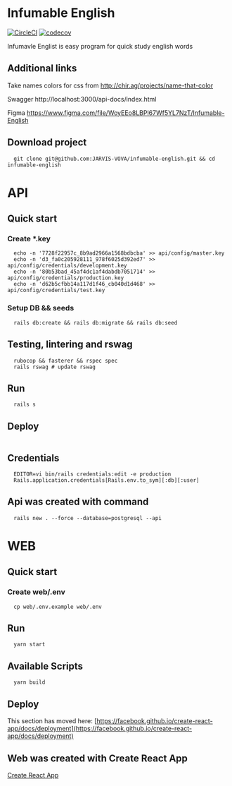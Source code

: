 # Infumable English
[![CircleCI](https://circleci.com/gh/JARVIS-VOVA/infumable-english.svg?style=shield)](https://app.circleci.com/pipelines/github/JARVIS-VOVA)
[![codecov](https://codecov.io/gh/JARVIS-VOVA/infumable-english/branch/main/graph/badge.svg?token=9YV2GTED6Z)](https://codecov.io/gh/JARVIS-VOVA/infumable-english)

Infumavle Englist is easy program for quick study english words

## Additional links
Take names colors for css from http://chir.ag/projects/name-that-color

Swagger http://localhost:3000/api-docs/index.html

Figma https://www.figma.com/file/WoyEEo8LBPl67Wf5YL7NzT/Infumable-English

## Download project
```
  git clone git@github.com:JARVIS-VOVA/infumable-english.git && cd infumable-english
```

# API
## Quick start

### Create *.key
```
  echo -n '7728f22957c_8b9ad2966a1568bdbcba' >> api/config/master.key
  echo -n 'd3_fa0c205928111_978f6025d392ed7' >> api/config/credentials/development.key
  echo -n '80b53bad_45af4dc1af4dabdb7051714' >> api/config/credentials/production.key
  echo -n 'd62b5cfbb14a117d1f46_cb040d1d468' >> api/config/credentials/test.key
```

### Setup DB && seeds
```
  rails db:create && rails db:migrate && rails db:seed
```

## Testing, lintering and rswag
```
  rubocop && fasterer && rspec spec
  rails rswag # update rswag
```

## Run
```
  rails s
```

## Deploy
```
```

## Credentials
```
  EDITOR=vi bin/rails credentials:edit -e production
  Rails.application.credentials[Rails.env.to_sym][:db][:user]
```

## Api was created with command
```
  rails new . --force --database=postgresql --api
```

# WEB
## Quick start

### Create web/.env
```
  cp web/.env.example web/.env
```

## Run
```
  yarn start
```

## Available Scripts
```
  yarn build
```

## Deploy

This section has moved here: [https://facebook.github.io/create-react-app/docs/deployment](https://facebook.github.io/create-react-app/docs/deployment)

## Web was created with Create React App

[Create React App](https://github.com/facebook/create-react-app)
